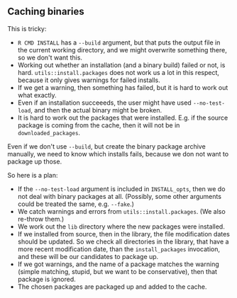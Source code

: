 
## Caching binaries

This is tricky:

* `R CMD INSTALL` has a `--build` argument, but that puts the output
  file in the current working directory, and we might overwrite something
  there, so we don't want this.
* Working out whether an installation (and a binary build) failed or not,
  is hard. `utils::install.packages` does not work us a lot in this
  respect, because it only gives warnings for failed installs.
* If we get a warning, then something has failed, but it is hard to work
  out what exactly.
* Even if an installation succeeeds, the user might have used
  `--no-test-load`, and then the actual binary might be broken.
* It is hard to work out the packages that were installed. E.g. if the
  source package is coming from the cache, then it will not be in
  `downloaded_packages`.

Even if we don't use `--build`, but create the binary package archive
manually, we need to know which installs fails, because we don not want
to package up those.

So here is a plan:

* If the `--no-test-load` argument is included in `INSTALL_opts`, then
  we do not deal with binary packages at all. (Possibly, some other
  arguments could be treated the same, e.g. `--fake`.)
* We catch warnings and errors from `utils::install.packages`. (We also
  re-throw them.)
* We work out the `lib` directory where the new packages were installed.
* If we installed from source, then in the library, the file modification
  dates should be updated. So we check all directories in the library, that
  have a more recent modification date, than the `install_packages`
  invocation, and these will be our candidates to package up.
* If we got warnings, and the name of a package matches the warning
  (simple matching, stupid, but we want to be conservative), then that
  package is ignored.
* The chosen packages are packaged up and added to the cache.
